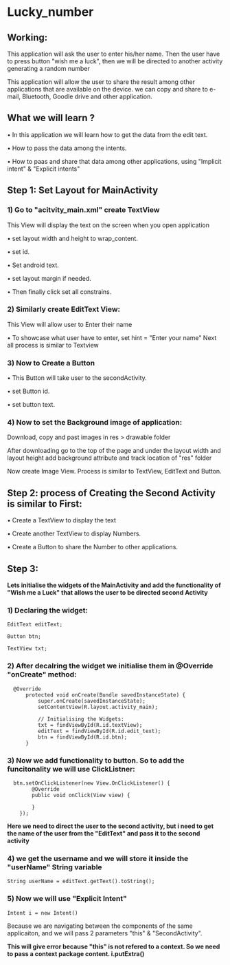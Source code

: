 # Lucky_number

## Working:
This application will ask the user to enter his/her name. Then the user have to press button "wish me a luck", then we will be directed to another activity generating a random number

This application will allow the user to share the result among other applications that are available on the device.
we can copy and share to e-mail, Bluetooth, Goodle drive and other application.

## What we will learn ?
• In this application we will learn how to get the data from the edit text.

• How to pass the data among the intents.

• How to paas and share that data among other applications, using "Implicit intent" & "Explicit intents"

## Step 1: Set Layout for MainActivity

### 1) Go to "acitvity_main.xml" create TextView
This View will display the text on the screen when you open application

• set layout width and height to wrap_content.

• set id.

• Set android text.

• set layout margin if needed.

• Then finally click set all constrains.

### 2) Similarly create EditText View: 
This View will allow user to Enter their name

• To showcase what user have to enter, set hint = "Enter your name"
  Next all process is similar to Textview

### 3) Now to Create a Button

  • This Button will take user to the secondActivity.
  
  • set Button id.
  
  • set button text.

### 4) Now to set the Background image of application:
Download, copy and past images in res > drawable folder

After downloading go to the top of the page and under the layout width and layout height add background attribute and track location of "res" folder

Now create Image View.
Process is similar to TextView, EditText and Button.

## Step 2: process of Creating the Second Activity is similar to First:
• Create a TextView to display the text

• Create another TextView to display Numbers.

• Create a Button to share the Number to other applications.

## Step 3:
**Lets initialise the widgets of the MainActivity and add the functionality of
"Wish me a Luck" that allows the user to be directed second Activity**

### 1) Declaring the widget:

    EditText editText;
      
    Button btn;
      
    TextView txt;

### 2) After decalring the widget we initialise them in @Override "onCreate" method:

      @Override
          protected void onCreate(Bundle savedInstanceState) {
              super.onCreate(savedInstanceState);
              setContentView(R.layout.activity_main);
      
              // Initialising the Widgets:
              txt = findViewById(R.id.textView);
              editText = findViewById(R.id.edit_text);
              btn = findViewById(R.id.btn);
          }
### 3) Now we add functionality to button. So to add the funcitonality we will use ClickListner:
      btn.setOnClickListener(new View.OnClickListener() {
            @Override
            public void onClick(View view) {

            }
        });
**Here we need to direct the user to the second activity, but i need to get the name of the user
from the "EditText" and pass it to the second activity**

### 4) we get the username and we will store it inside the "userName" String variable
    String userName = editText.getText().toString();
### 5) Now we will use "Explicit Intent" 
    Intent i = new Intent()
Because we are navigating between the components of the same applicaiton, and we will pass 2 parameters "this" & "SecondActivity".


**This will give error because "this" is not refered to a context.
So we need to pass a context package content.
i.putExtra()**
